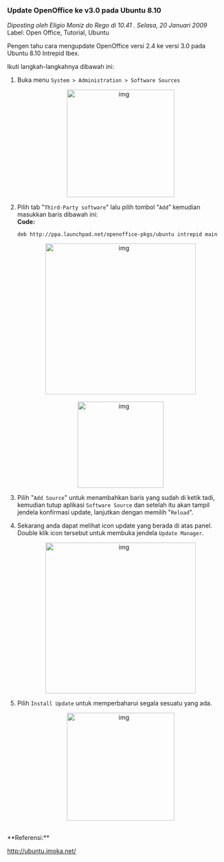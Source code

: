 ### **Update OpenOffice ke v3.0 pada Ubuntu 8.10**
_Diposting oleh Eligio Moniz do Rego di 10.41 . Selasa, 20 Januari 2009_
<br>
Label: Open Office, Tutorial, Ubuntu

Pengen tahu cara mengupdate OpenOffice versi 2.4 ke versi 3.0 pada Ubuntu 8.10 Intrepid Ibex.

Ikuti langkah-langkahnya dibawah ini:

1. Buka menu `System > Administration > Software Sources`
    <div align="center">
        <img src="./posts/2009-01-20-update-openoffice-ke-v30-pada-ubuntu/1.jpg" height="250px" alt="img">
    </div> 
1. Pilih tab "`Third-Party software`" lalu pilih tombol “`Add`” kemudian masukkan baris dibawah ini:
    <br>
    **Code:**
    ```
    deb http://ppa.launchpad.net/openoffice-pkgs/ubuntu intrepid main

    ```
    <div align="center">
        <img src="./posts/2009-01-20-update-openoffice-ke-v30-pada-ubuntu/2.png" height="350px" alt="img">
    </div> 
    <br>
    <div align="center">
        <img src="./posts/2009-01-20-update-openoffice-ke-v30-pada-ubuntu/3.png" height="200px" alt="img">
    </div> 
1. Pilih "`Add Source`" untuk menambahkan baris yang sudah di ketik tadi, kemudian tutup aplikasi `Software Source` dan setelah itu akan tampil jendela konfirmasi update, lanjutkan dengan memilih "`Reload`".
1. Sekarang anda dapat melihat icon update yang berada di atas panel. Double klik icon tersebut untuk membuka jendela `Update Manager`.
    <div align="center">
        <img src="./posts/2009-01-20-update-openoffice-ke-v30-pada-ubuntu/4.png" height="350px" alt="img">
    </div> 

1. Pilih `Install Update` untuk memperbaharui segala sesuatu yang ada.
    <div align="center">
        <img src="./posts/2009-01-20-update-openoffice-ke-v30-pada-ubuntu/5.png" height="250px" alt="img">
    </div> 

<br>
**Referensi:**

<http://ubuntu.imoka.net/>
